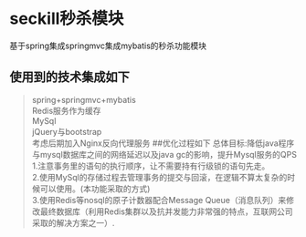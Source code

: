 # seckill秒杀模块
基于spring集成springmvc集成mybatis的秒杀功能模块
## 使用到的技术集成如下
> spring+springmvc+mybatis <br>
> Redis服务作为缓存 <br>
> MySql <br>
> jQuery与bootstrap <br>
> 考虑后期加入Nginx反向代理服务
##优化过程如下
总体目标:降低java程序与mysql数据库之间的网络延迟以及java gc的影响，提升Mysql服务的QPS <br>
1.注意事务里的语句的执行顺序，让不需要持有行级锁的语句先走。 <br>
2.使用MySql的存储过程去管理事务的提交与回滚，在逻辑不算太复杂的时候可以使用。(本功能采取的方式)<br>
3.使用Redis等nosql的原子计数器配合Message Queue（消息队列）来修改最终数据库（利用Redis集群以及抗并发能力非常强的特点，互联网公司采取的解决方案之一）.


